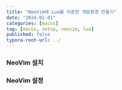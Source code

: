 ```yaml
---
title: "NeoVim에 Lua를 이용한 개발환경 만들기"
date: "2024-01-01"
categories: [macos]
tag: [macos, setup, neovim, lua]
published: false
typora-root-url: ../
---
```


### NeoVim 설치

### NeoVim 설정
